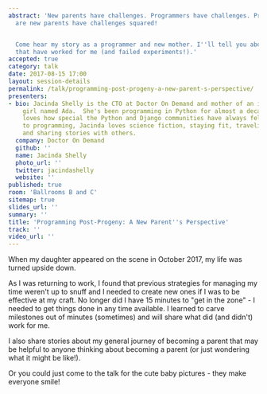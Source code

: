 ```yaml
---
abstract: 'New parents have challenges. Programmers have challenges. Programmers that
  are new parents have challenges squared!


  Come hear my story as a programmer and new mother. I''ll tell you about coping strategies
  that have worked for me (and failed experiments!).'
accepted: true
category: talk
date: 2017-08-15 17:00
layout: session-details
permalink: /talk/programming-post-progeny-a-new-parent-s-perspective/
presenters:
- bio: Jacinda Shelly is the CTO at Doctor On Demand and mother of an incredible little
    girl named Ada.  She's been programming in Python for almost a decade now and
    loves how special the Python and Django communities have always felt. In addition
    to programming, Jacinda loves science fiction, staying fit, traveling the world
    and sharing stories with others.
  company: Doctor On Demand
  github: ''
  name: Jacinda Shelly
  photo_url: ''
  twitter: jacindashelly
  website: ''
published: true
room: 'Ballrooms B and C'
sitemap: true
slides_url: ''
summary: ''
title: 'Programming Post-Progeny: A New Parent''s Perspective'
track: ''
video_url: ''
---
```


When my daughter appeared on the scene in October 2017, my life was turned upside down.

As I was returning to work, I found that previous strategies for managing my time weren't up to snuff and I needed to create new ones if I was to be effective at my craft. No longer did I have 15 minutes to "get in the zone" - I needed to get things done in any time available.  I learned to carve milestones out of minutes (sometimes) and will share what did (and didn't) work for me.

I also share stories about my general journey of becoming a parent that may be helpful to anyone thinking about becoming a parent (or just wondering what it might be like!).

Or you could just come to the talk for the cute baby pictures - they make everyone smile!
